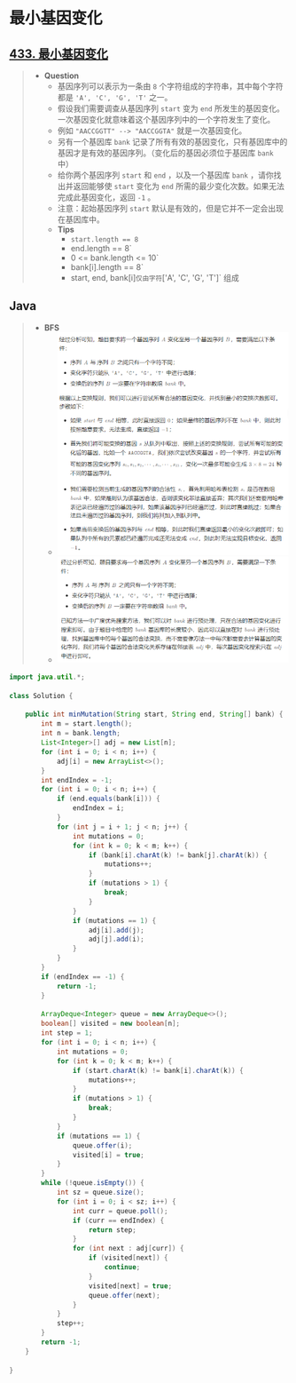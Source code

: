 # 最小基因变化

## [433. 最小基因变化](https://leetcode.cn/problems/minimum-genetic-mutation/)

> - **Question**
>   - 基因序列可以表示为一条由 `8` 个字符组成的字符串，其中每个字符都是 `'A', 'C', 'G', 'T'` 之一。
>   - 假设我们需要调查从基因序列 `start` 变为 `end` 所发生的基因变化。一次基因变化就意味着这个基因序列中的一个字符发生了变化。
>   - 例如 `"AACCGGTT" --> "AACCGGTA"` 就是一次基因变化。
>   - 另有一个基因库 `bank` 记录了所有有效的基因变化，只有基因库中的基因才是有效的基因序列。（变化后的基因必须位于基因库 `bank` 中）
>   - 给你两个基因序列 `start` 和 `end` ，以及一个基因库 `bank` ，请你找出并返回能够使 `start` 变化为 `end` 所需的最少变化次数。如果无法完成此基因变化，返回 `-1` 。
>   - 注意：起始基因序列 `start` 默认是有效的，但是它并不一定会出现在基因库中。
>   - **Tips**
>     - `start.length == 8`
>     - end.length == 8`
>     - 0 <= bank.length <= 10`
>     - bank[i].length == 8`
>     - start, end, bank[i]` 仅由字符 `['A', 'C', 'G', 'T']` 组成

## Java

> - **BFS**
>   - ![image](./images/最小基因变化1.png)
>   - ![image](./images/最小基因变化2.png)

```java
import java.util.*;

class Solution {

    public int minMutation(String start, String end, String[] bank) {
        int m = start.length();
        int n = bank.length;
        List<Integer>[] adj = new List[n];
        for (int i = 0; i < n; i++) {
            adj[i] = new ArrayList<>();
        }
        int endIndex = -1;
        for (int i = 0; i < n; i++) {
            if (end.equals(bank[i])) {
                endIndex = i;
            }
            for (int j = i + 1; j < n; j++) {
                int mutations = 0;
                for (int k = 0; k < m; k++) {
                    if (bank[i].charAt(k) != bank[j].charAt(k)) {
                        mutations++;
                    }
                    if (mutations > 1) {
                        break;
                    }
                }
                if (mutations == 1) {
                    adj[i].add(j);
                    adj[j].add(i);
                }
            }
        }
        if (endIndex == -1) {
            return -1;
        }

        ArrayDeque<Integer> queue = new ArrayDeque<>();
        boolean[] visited = new boolean[n];
        int step = 1;
        for (int i = 0; i < n; i++) {
            int mutations = 0;
            for (int k = 0; k < m; k++) {
                if (start.charAt(k) != bank[i].charAt(k)) {
                    mutations++;
                }
                if (mutations > 1) {
                    break;
                }
            }
            if (mutations == 1) {
                queue.offer(i);
                visited[i] = true;
            }
        }
        while (!queue.isEmpty()) {
            int sz = queue.size();
            for (int i = 0; i < sz; i++) {
                int curr = queue.poll();
                if (curr == endIndex) {
                    return step;
                }
                for (int next : adj[curr]) {
                    if (visited[next]) {
                        continue;
                    }
                    visited[next] = true;
                    queue.offer(next);
                }
            }
            step++;
        }
        return -1;
    }

}
```
